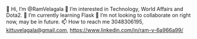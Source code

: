 👋 Hi, I’m @RamVelagala
👀 I’m interested in Technology, World Affairs and Dota2.
🌱 I’m currently learning Flask
💞️ I’m not looking to collaborate on right now, may be in future.
📫 How to reach me 3048306195, kittuvelagala@gmail.com, https://www.linkedin.com/in/ram-v-6a966a99/
